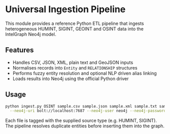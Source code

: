 # Universal Ingestion Pipeline

This module provides a reference Python ETL pipeline that ingests heterogeneous
HUMINT, SIGINT, GEOINT and OSINT data into the IntelGraph Neo4j model.

## Features

- Handles CSV, JSON, XML, plain text and GeoJSON inputs
- Normalises records into `Entity` and `RELATIONSHIP` structures
- Performs fuzzy entity resolution and optional NLP driven alias linking
- Loads results into Neo4j using the official Python driver

## Usage

```bash
python ingest.py OSINT sample.csv sample.json sample.xml sample.txt sample.geojson \
  --neo4j-uri bolt://localhost:7687 --neo4j-user neo4j --neo4j-password password
```

Each file is tagged with the supplied source type (e.g. HUMINT, SIGINT). The
pipeline resolves duplicate entities before inserting them into the graph.
